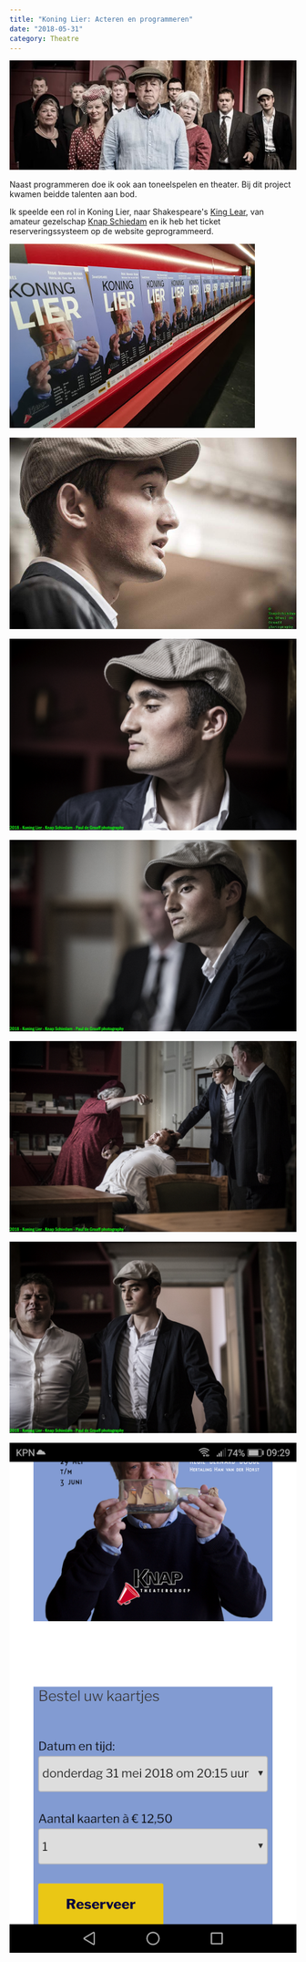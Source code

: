 ```yaml
---
title: "Koning Lier: Acteren en programmeren"
date: "2018-05-31"
category: Theatre
---
```


![Koning Lier Cast](../Acteren-en-programmeren\lier-cast.jpg)

Naast programmeren doe ik ook aan toneelspelen en theater. Bij dit project kwamen beidde talenten aan bod. 

Ik speelde een rol in Koning Lier, naar Shakespeare's [King Lear](https://en.wikipedia.org/wiki/King_Lear), van amateur gezelschap [Knap Schiedam](http://knapschiedam.nl) en ik heb het ticket reserveringssysteem op de website geprogrammeerd. 

![flyer koning lier](../Acteren-en-programmeren\lier-flyer.jpg)

![Koning Lier](../Acteren-en-programmeren\koenraad.jpg)

![Koning Lier](../Acteren-en-programmeren\KONINGLIER2_0058.jpg)

![Koning Lier](../Acteren-en-programmeren\KONINGLIER2_0561.jpg)

![Koning Lier](../Acteren-en-programmeren\KONINGLIER2_0788.jpg)

![Koning Lier](../Acteren-en-programmeren\KONINGLIER2_0806.jpg)

![kaartverkoop](../Acteren-en-programmeren\kaartverkoop.png)